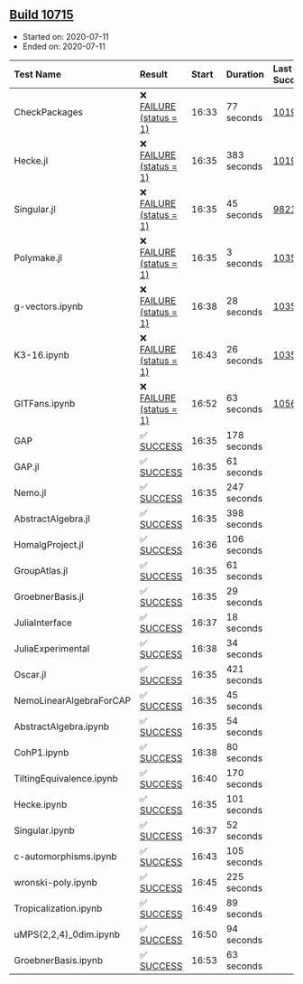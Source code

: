 ## [Build 10715](https://oscarci.mathematik.uni-kl.de/job/oscar/10715/)

* Started on: 2020-07-11
* Ended on: 2020-07-11

| Test Name    | Result | Start | Duration | Last Success | First Failure |
|:-------------|:-------|:------|:---------|:-------------|:--------------|
| CheckPackages | ❌ [FAILURE (status = 1)](https://oscarci.mathematik.uni-kl.de/job/oscar/10715/artifact/logs/build-10715/CheckPackages.log) | 16:33 | 77 seconds | [10197](https://oscarci.mathematik.uni-kl.de/job/oscar/10197/) | [10198](https://oscarci.mathematik.uni-kl.de/job/oscar/10198/) |
| Hecke.jl | ❌ [FAILURE (status = 1)](https://oscarci.mathematik.uni-kl.de/job/oscar/10715/artifact/logs/build-10715/Hecke.jl.log) | 16:35 | 383 seconds | [10197](https://oscarci.mathematik.uni-kl.de/job/oscar/10197/) | [10198](https://oscarci.mathematik.uni-kl.de/job/oscar/10198/) |
| Singular.jl | ❌ [FAILURE (status = 1)](https://oscarci.mathematik.uni-kl.de/job/oscar/10715/artifact/logs/build-10715/Singular.jl.log) | 16:35 | 45 seconds | [9821](https://oscarci.mathematik.uni-kl.de/job/oscar/9821/) | [9822](https://oscarci.mathematik.uni-kl.de/job/oscar/9822/) |
| Polymake.jl | ❌ [FAILURE (status = 1)](https://oscarci.mathematik.uni-kl.de/job/oscar/10715/artifact/logs/build-10715/Polymake.jl.log) | 16:35 | 3 seconds | [10356](https://oscarci.mathematik.uni-kl.de/job/oscar/10356/) | [10357](https://oscarci.mathematik.uni-kl.de/job/oscar/10357/) |
| g-vectors.ipynb | ❌ [FAILURE (status = 1)](https://oscarci.mathematik.uni-kl.de/job/oscar/10715/artifact/logs/build-10715/g-vectors.ipynb.log) | 16:38 | 28 seconds | [10356](https://oscarci.mathematik.uni-kl.de/job/oscar/10356/) | [10357](https://oscarci.mathematik.uni-kl.de/job/oscar/10357/) |
| K3-16.ipynb | ❌ [FAILURE (status = 1)](https://oscarci.mathematik.uni-kl.de/job/oscar/10715/artifact/logs/build-10715/K3-16.ipynb.log) | 16:43 | 26 seconds | [10356](https://oscarci.mathematik.uni-kl.de/job/oscar/10356/) | [10357](https://oscarci.mathematik.uni-kl.de/job/oscar/10357/) |
| GITFans.ipynb | ❌ [FAILURE (status = 1)](https://oscarci.mathematik.uni-kl.de/job/oscar/10715/artifact/logs/build-10715/GITFans.ipynb.log) | 16:52 | 63 seconds | [10566](https://oscarci.mathematik.uni-kl.de/job/oscar/10566/) | [10567](https://oscarci.mathematik.uni-kl.de/job/oscar/10567/) |
| GAP | ✅ [SUCCESS](https://oscarci.mathematik.uni-kl.de/job/oscar/10715/artifact/logs/build-10715/GAP.log) | 16:35 | 178 seconds |  |  |
| GAP.jl | ✅ [SUCCESS](https://oscarci.mathematik.uni-kl.de/job/oscar/10715/artifact/logs/build-10715/GAP.jl.log) | 16:35 | 61 seconds |  |  |
| Nemo.jl | ✅ [SUCCESS](https://oscarci.mathematik.uni-kl.de/job/oscar/10715/artifact/logs/build-10715/Nemo.jl.log) | 16:35 | 247 seconds |  |  |
| AbstractAlgebra.jl | ✅ [SUCCESS](https://oscarci.mathematik.uni-kl.de/job/oscar/10715/artifact/logs/build-10715/AbstractAlgebra.jl.log) | 16:35 | 398 seconds |  |  |
| HomalgProject.jl | ✅ [SUCCESS](https://oscarci.mathematik.uni-kl.de/job/oscar/10715/artifact/logs/build-10715/HomalgProject.jl.log) | 16:36 | 106 seconds |  |  |
| GroupAtlas.jl | ✅ [SUCCESS](https://oscarci.mathematik.uni-kl.de/job/oscar/10715/artifact/logs/build-10715/GroupAtlas.jl.log) | 16:35 | 61 seconds |  |  |
| GroebnerBasis.jl | ✅ [SUCCESS](https://oscarci.mathematik.uni-kl.de/job/oscar/10715/artifact/logs/build-10715/GroebnerBasis.jl.log) | 16:35 | 29 seconds |  |  |
| JuliaInterface | ✅ [SUCCESS](https://oscarci.mathematik.uni-kl.de/job/oscar/10715/artifact/logs/build-10715/JuliaInterface.log) | 16:37 | 18 seconds |  |  |
| JuliaExperimental | ✅ [SUCCESS](https://oscarci.mathematik.uni-kl.de/job/oscar/10715/artifact/logs/build-10715/JuliaExperimental.log) | 16:38 | 34 seconds |  |  |
| Oscar.jl | ✅ [SUCCESS](https://oscarci.mathematik.uni-kl.de/job/oscar/10715/artifact/logs/build-10715/Oscar.jl.log) | 16:35 | 421 seconds |  |  |
| NemoLinearAlgebraForCAP | ✅ [SUCCESS](https://oscarci.mathematik.uni-kl.de/job/oscar/10715/artifact/logs/build-10715/NemoLinearAlgebraForCAP.log) | 16:35 | 45 seconds |  |  |
| AbstractAlgebra.ipynb | ✅ [SUCCESS](https://oscarci.mathematik.uni-kl.de/job/oscar/10715/artifact/logs/build-10715/AbstractAlgebra.ipynb.log) | 16:35 | 54 seconds |  |  |
| CohP1.ipynb | ✅ [SUCCESS](https://oscarci.mathematik.uni-kl.de/job/oscar/10715/artifact/logs/build-10715/CohP1.ipynb.log) | 16:38 | 80 seconds |  |  |
| TiltingEquivalence.ipynb | ✅ [SUCCESS](https://oscarci.mathematik.uni-kl.de/job/oscar/10715/artifact/logs/build-10715/TiltingEquivalence.ipynb.log) | 16:40 | 170 seconds |  |  |
| Hecke.ipynb | ✅ [SUCCESS](https://oscarci.mathematik.uni-kl.de/job/oscar/10715/artifact/logs/build-10715/Hecke.ipynb.log) | 16:35 | 101 seconds |  |  |
| Singular.ipynb | ✅ [SUCCESS](https://oscarci.mathematik.uni-kl.de/job/oscar/10715/artifact/logs/build-10715/Singular.ipynb.log) | 16:37 | 52 seconds |  |  |
| c-automorphisms.ipynb | ✅ [SUCCESS](https://oscarci.mathematik.uni-kl.de/job/oscar/10715/artifact/logs/build-10715/c-automorphisms.ipynb.log) | 16:43 | 105 seconds |  |  |
| wronski-poly.ipynb | ✅ [SUCCESS](https://oscarci.mathematik.uni-kl.de/job/oscar/10715/artifact/logs/build-10715/wronski-poly.ipynb.log) | 16:45 | 225 seconds |  |  |
| Tropicalization.ipynb | ✅ [SUCCESS](https://oscarci.mathematik.uni-kl.de/job/oscar/10715/artifact/logs/build-10715/Tropicalization.ipynb.log) | 16:49 | 89 seconds |  |  |
| uMPS(2,2,4)_0dim.ipynb | ✅ [SUCCESS](https://oscarci.mathematik.uni-kl.de/job/oscar/10715/artifact/logs/build-10715/uMPS-2-2-4-_0dim.ipynb.log) | 16:50 | 94 seconds |  |  |
| GroebnerBasis.ipynb | ✅ [SUCCESS](https://oscarci.mathematik.uni-kl.de/job/oscar/10715/artifact/logs/build-10715/GroebnerBasis.ipynb.log) | 16:53 | 63 seconds |  |  |
